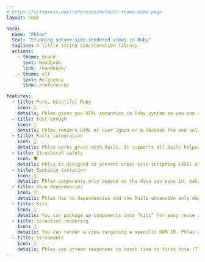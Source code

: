 ```yaml
---
# https://vitepress.dev/reference/default-theme-home-page
layout: home

hero:
  name: "Phlex"
  text: "Stunning server-side rendered views in Ruby"
  tagline: A little string concatenation library.
  actions:
    - theme: brand
      text: Handbook
      link: /handbook/
    - theme: alt
      text: Reference
      link: /reference/

features:
  - title: Pure, beautiful Ruby
    icon: 💎
    details: Phlex gives you HTML semantics in Ruby syntax so you can use your existing Ruby skills making object-oriented views. Plus, you get to use tools like Solargraph, RubyLSP, Rubocop and Simplecov.
  - title: Fast enough
    icon: 🚀
    details: Phlex renders HTML at over 1gbps on a MacBook Pro and unlike Rails partials, it doesn’t slow down the more components you extract.
  - title: Rails integration
    icon: 🚂
    details: Phlex works great with Rails. It supports all Rails helpers and plays nicely with ViewComponent, ActionView, Stimulus, Turbo and Tailwind.
  - title: Structural safety
    icon: 🛡️
    details: Phlex is designed to prevent cross-site-scripting (XSS) attacks by default.
  - title: Sensible isolation
    icon: 🧪
    details: Phlex components only depend on the data you pass in, making them easier to test and reuse.
  - title: Zero dependencies
    icon: 📦
    details: Phlex has no dependencies and the Rails extension only depends on Rails itself.
  - title: Kits
    icon: 🎒
    details: You can package up components into “kits” for easy reuse across projects. Kits can be shared with the community as Ruby gems or kept for internal use.
  - title: Selective rendering
    icon: 🔎
    details: You can render a view targeting a specific DOM ID. Phlex only does the work to render just the parts you want. This is great for partial Hotwire updates like Turbo Frames.
  - title: Streamable
    icon: 🌊
    details: Phlex can stream responses to boost time to first byte (TTFB). In some cases users can see static content before the database has even responded.
---
```

